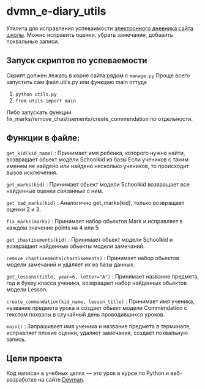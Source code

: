# dvmn_e-diary_utils
Утилита для исправления успеваимости [электронного дневника сайта школы](https://github.com/Zed-chi/e-diary). Можно исправить оценки, убрать замечания, добавить похвальные записи.

## Запуск скриптов по успеваемости

Скрипт должен лежать в корне сайта рядом с `manage.py`
Проще всего запустить сам файл utils.py или функцию main оттуда
1) `python utils.py`
2) `from utils import main`

Либо запускать функции fix_marks/remove_chastisements/create_commendation по отдельности.
 
## Функции в файле:

`get_kid(kid_name)` : Принимает имя ребенка, которого нужно найти, возвращает обьект модели Schoolkid из базы Если учеников с таким именем не найдено или найдено несколько учеников, то происходит вызов исключения.

`get_marks(kid)` : Принимает обьект модели Schoolkid возвращает все найденные оценки связанные с ним.

`get_bad_marks(kid)` : Аналогично get_marks(kid), только возвращает оценки 2 и 3.

`fix_marks(marks)` : Принимает набор обьектов Mark и исправляет в каждом значение points на 4 или 5.

`get_chastisements(kid)` : Принимает обьект модели Schoolkid и возвращает найденные обьекты модели замечаний.

`remove_chastisements(chastisements)` : Принимает набор обьектов модели замечаний и удаляет их из базы данных.

`get_lessons(title, year=6, letter="А")` : Принимает название предмета, год и букву класса ученика, возвращает набор найденных обьектов модели Lesson.

`create_commendation(kid_name, lesson_title)` : Принимает имя ученика, название предмета урока и создает обьект модели Сommendation с текстом похвалы в случайный день проводившихся уроков.

`main()` :
Запрашивает имя ученика и название предмета в терминале, исправляет плохие оценки, удаляет замечания, создает похвальную запись.

## Цели проекта

Код написан в учебных целях — это урок в курсе по Python и веб-разработке на сайте [Devman](https://dvmn.org).
